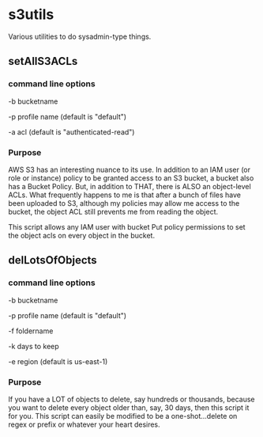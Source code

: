 # s3utils

Various utilities to do sysadmin-type things.

## setAllS3ACLs

### command line options

 -b bucketname
 
 -p profile name (default is "default")
 
 -a acl (default is "authenticated-read")

### Purpose

AWS S3 has an interesting nuance to its use.  In addition to an IAM user (or role or instance) policy to be granted access to an S3 bucket, a bucket also has a Bucket Policy.  But, in addition to THAT, there is ALSO an object-level ACLs.  What frequently happens to me is that after a bunch of files have been uploaded to S3, although my policies may allow me access to the bucket, the object ACL still prevents me from reading the object.

This script allows any IAM user with bucket Put policy permissions to set the object acls on every object in the bucket.

## delLotsOfObjects

### command line options

 -b bucketname
 
 -p profile name (default is "default")
 
 -f foldername
 
 -k days to keep
 
 -e region (default is us-east-1)
 
 ### Purpose
 
 If you have a LOT of objects to delete, say hundreds or thousands, because you want to delete every object older than, say, 30 days, then this script it for you.  This script can easily be modified to be a one-shot...delete on regex or prefix or whatever your heart desires.
